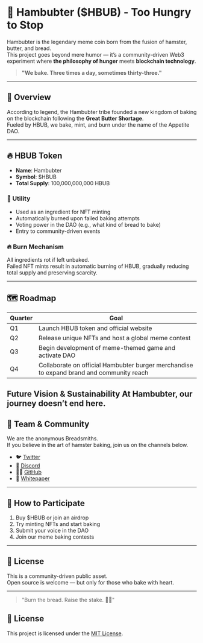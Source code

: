 # 🐹 Hambubter ($HBUB) - Too Hungry to Stop

Hambubter is the legendary meme coin born from the fusion of hamster, butter, and bread.  
This project goes beyond mere humor — it’s a community-driven Web3 experiment where **the philosophy of hunger** meets **blockchain technology**.

> **"We bake. Three times a day, sometimes thirty-three."**

---

## 🧠 Overview

According to legend, the Hambubter tribe founded a new kingdom of baking on the blockchain following the **Great Butter Shortage**.  
Fueled by HBUB, we bake, mint, and burn under the name of the Appetite DAO.

---

## 🔥 HBUB Token

- **Name**: Hambubter  
- **Symbol**: $HBUB  
- **Total Supply**: 100,000,000,000 HBUB

### 🧩 Utility
- Used as an ingredient for NFT minting  
- Automatically burned upon failed baking attempts  
- Voting power in the DAO (e.g., what kind of bread to bake)  
- Entry to community-driven events

### 🔥 Burn Mechanism
All ingredients rot if left unbaked.  
Failed NFT mints result in automatic burning of HBUB, gradually reducing total supply and preserving scarcity.

---

## 🗺️ Roadmap

| Quarter | Goal |
|---------|------|
| Q1      | Launch HBUB token and official website |
| Q2      | Release unique NFTs and host a global meme contest |
| Q3      | Begin development of meme-themed game and activate DAO |
| Q4      | Collaborate on official Hambubter burger merchandise to expand brand and community reach |

Future Vision & Sustainability
At Hambubter, our journey doesn’t end here.
---

## 👥 Team & Community

We are the anonymous Breadsmiths.  
If you believe in the art of hamster baking, join us on the channels below.

- 🐦 [Twitter](https://twitter.com/hambubter)  
- 💬 [Discord](https://discord.gg/32HWdufF) 
- 🧑‍💻 [GitHub](https://github.com/hambubter)  
- 📄 [Whitepaper](https://hambubter.com/whitepaper.html)

---

## 🧈 How to Participate

1. Buy $HBUB or join an airdrop  
2. Try minting NFTs and start baking  
3. Submit your voice in the DAO  
4. Join our meme baking contests

---

## 📜 License

This is a community-driven public asset.  
Open source is welcome — but only for those who bake with heart.

---

> "Burn the bread. Raise the stake. 🍞🔥"

## 📜 License
This project is licensed under the [MIT License](./LICENSE).
